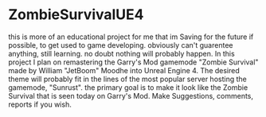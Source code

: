 # ZombieSurvivalUE4
this is more of an educational project for me that im Saving for the future if possible, to get used to game developing. obviously can't guarentee anything, still learning. no doubt nothing will probably happen. In this project I plan on remastering the Garry's Mod gamemode "Zombie Survival" made by William "JetBoom" Moodhe into Unreal Engine 4. The desired theme will probably fit in the lines of the most popular server hosting the gamemode, "Sunrust".  the primary goal is to make it look like the Zombie Survival that is seen today on Garry's Mod. Make Suggestions, comments, reports if you wish. 
